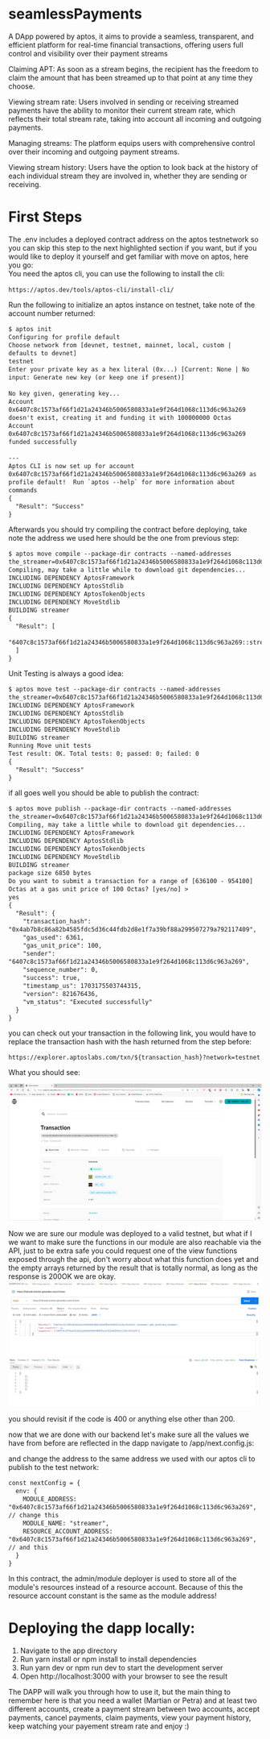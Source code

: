 # seamlessPayments

A DApp powered by aptos, it aims to provide a seamless, transparent, and efficient platform for real-time financial transactions, offering users full control and visibility over their payment streams

Claiming APT: As soon as a stream begins, the recipient has the freedom to claim the amount that has been streamed up to that point at any time they choose.

Viewing stream rate: Users involved in sending or receiving streamed payments have the ability to monitor their current stream rate, which reflects their total stream rate, taking into account all incoming and outgoing payments.

Managing streams: The platform equips users with comprehensive control over their incoming and outgoing payment streams.

Viewing stream history: Users have the option to look back at the history of each individual stream they are involved in, whether they are sending or receiving.


# First Steps 

The .env includes a deployed contract address on the aptos testnetwork so you can skip this step to the next highlighted section if you want,  but if you would like to deploy it yourself and get familiar with move on aptos, here you go:  
You need the aptos cli, you can use the following to install the cli:

`https://aptos.dev/tools/aptos-cli/install-cli/`

Run the following to initialize an aptos instance on testnet, take note of the account number returned:

```
$ aptos init
Configuring for profile default
Choose network from [devnet, testnet, mainnet, local, custom | defaults to devnet]
testnet
Enter your private key as a hex literal (0x...) [Current: None | No input: Generate new key (or keep one if present)]

No key given, generating key...
Account 0x6407c8c1573af66f1d21a24346b5006580833a1e9f264d1068c113d6c963a269 doesn't exist, creating it and funding it with 100000000 Octas
Account 0x6407c8c1573af66f1d21a24346b5006580833a1e9f264d1068c113d6c963a269 funded successfully

---
Aptos CLI is now set up for account 0x6407c8c1573af66f1d21a24346b5006580833a1e9f264d1068c113d6c963a269 as profile default!  Run `aptos --help` for more information about commands
{
  "Result": "Success"
}
```
Afterwards you should try compiling the contract before deploying, take note the address we used here should be the one from previous step:
```
$ aptos move compile --package-dir contracts --named-addresses the_streamer=0x6407c8c1573af66f1d21a24346b5006580833a1e9f264d1068c113d6c963a269
Compiling, may take a little while to download git dependencies...
INCLUDING DEPENDENCY AptosFramework
INCLUDING DEPENDENCY AptosStdlib
INCLUDING DEPENDENCY AptosTokenObjects
INCLUDING DEPENDENCY MoveStdlib
BUILDING streamer
{
  "Result": [
    "6407c8c1573af66f1d21a24346b5006580833a1e9f264d1068c113d6c963a269::streamer"
  ]
}
```
Unit Testing is always a good idea:
```
$ aptos move test --package-dir contracts --named-addresses the_streamer=0x6407c8c1573af66f1d21a24346b5006580833a1e9f264d1068c113d6c963a269
INCLUDING DEPENDENCY AptosFramework
INCLUDING DEPENDENCY AptosStdlib
INCLUDING DEPENDENCY AptosTokenObjects
INCLUDING DEPENDENCY MoveStdlib
BUILDING streamer
Running Move unit tests
Test result: OK. Total tests: 0; passed: 0; failed: 0
{
  "Result": "Success"
}
```
if all goes well you should be able to publish the contract:
```
$ aptos move publish --package-dir contracts --named-addresses the_streamer=0x6407c8c1573af66f1d21a24346b5006580833a1e9f264d1068c113d6c963a269
Compiling, may take a little while to download git dependencies...
INCLUDING DEPENDENCY AptosFramework
INCLUDING DEPENDENCY AptosStdlib
INCLUDING DEPENDENCY AptosTokenObjects
INCLUDING DEPENDENCY MoveStdlib
BUILDING streamer
package size 6850 bytes
Do you want to submit a transaction for a range of [636100 - 954100] Octas at a gas unit price of 100 Octas? [yes/no] >
yes
{
  "Result": {
    "transaction_hash": "0x4ab7b8c86a82b4585fdc5d36c44fdb2d8e1f7a39bf88a299507279a792117409",
    "gas_used": 6361,
    "gas_unit_price": 100,
    "sender": "6407c8c1573af66f1d21a24346b5006580833a1e9f264d1068c113d6c963a269",
    "sequence_number": 0,
    "success": true,
    "timestamp_us": 1703175503744315,
    "version": 821676436,
    "vm_status": "Executed successfully"
  }
}
```
you can check out your transaction in the following link, you would have to replace the transaction hash with the hash returned from the step before:
```
https://explorer.aptoslabs.com/txn/${transaction_hash}?network=testnet
```
What you should see:

![Alt text](image.png)

Now we are sure our module was deployed to a valid testnet, but what if I we want to make sure the functions in our module are also reachable via the API, just to be extra safe you could request one of the view functions exposed through the api, don't worry about what this function does yet and the empty arrays returned by the result that is totally normal, as long as the response is 200OK we are okay.
![Alt text](image-1.png)

you should revisit if the code is 400 or anything else other than 200.


now that we are done with our backend let's make sure all the values we have from before are reflected in the dapp navigate to /app/next.config.js:

and change the address to the same address we used with our aptos cli to publish to the test network:
```
const nextConfig = {
  env: {
    MODULE_ADDRESS: "0x6407c8c1573af66f1d21a24346b5006580833a1e9f264d1068c113d6c963a269", // change this
    MODULE_NAME: "streamer",
    RESOURCE_ACCOUNT_ADDRESS: "0x6407c8c1573af66f1d21a24346b5006580833a1e9f264d1068c113d6c963a269", // and this 
  }
}
```

In this contract, the admin/module deployer is used to store all of the module's resources instead of a resource account. Because of this the resource account constant is the same as the module address!


# Deploying the dapp locally:

1. Navigate to the app directory
2. Run yarn install or npm install to install dependencies
3. Run yarn dev or npm run dev to start the development server
4. Open http://localhost:3000 with your browser to see the result

The DAPP will walk you through how to use it, but the main thing to remember here is that you need a wallet (Martian or Petra) and at least two different accounts, create a payment stream between two accounts, accept payments, cancel payments, claim payments, view your payment history, keep watching your payement stream rate and enjoy :)
